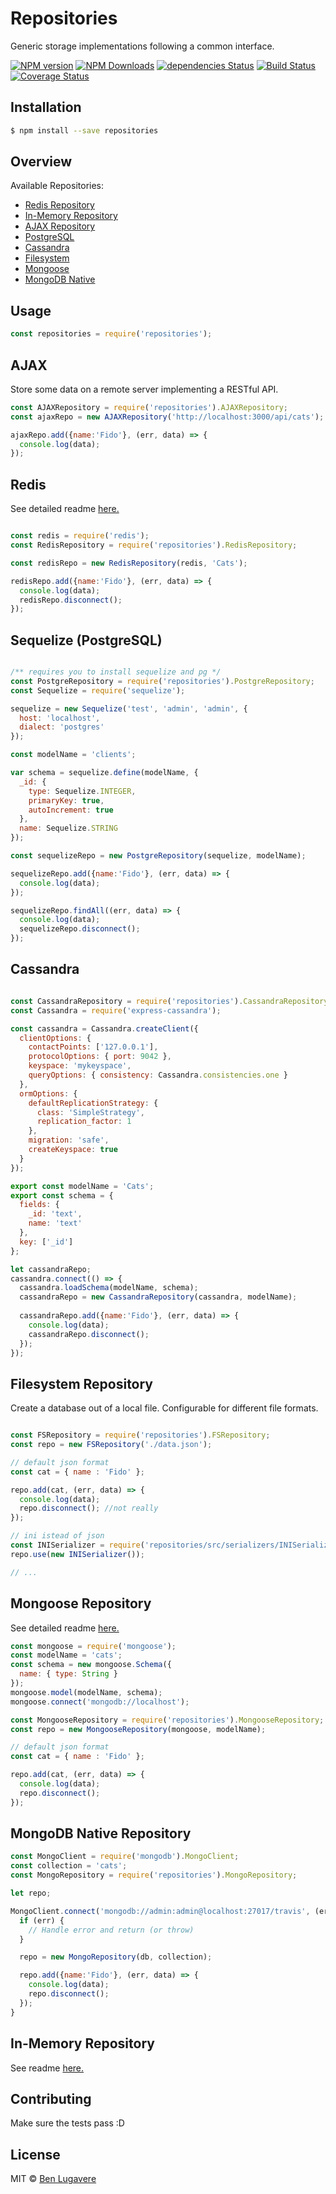 # Repositories

Generic storage implementations following a common interface.

[![NPM version][npm-image]][npm-url]
[![NPM Downloads][downloads-image]][downloads-url]
[![dependencies Status][daviddm-image]][daviddm-url]
[![Build Status][travis-image]][travis-url]
[![Coverage Status][coveralls-image]][coveralls-url]

## Installation 

```sh
$ npm install --save repositories
```

## Overview

Available Repositories:
- [Redis Repository](./packages/redis-repository/README.md)
- [In-Memory Repository](./packages/inmem-repository/README.md)
- [AJAX Repository](#ajax)
- [PostgreSQL](#postgresql)
- [Cassandra](#cassandra)
- [Filesystem](#filesystem-repository)
- [Mongoose](#mongoose-repository)
- [MongoDB Native](#mongodb-native-repository)

## Usage

```js
const repositories = require('repositories');
```

## AJAX

Store some data on a remote server implementing a RESTful API.

```js
const AJAXRepository = require('repositories').AJAXRepository;
const ajaxRepo = new AJAXRepository('http://localhost:3000/api/cats');

ajaxRepo.add({name:'Fido'}, (err, data) => {
  console.log(data);
});

```

## Redis

See detailed readme [here.](./packages/redis-repository/README.md)

```js

const redis = require('redis');
const RedisRepository = require('repositories').RedisRepository;

const redisRepo = new RedisRepository(redis, 'Cats');

redisRepo.add({name:'Fido'}, (err, data) => {
  console.log(data);
  redisRepo.disconnect();
});

```

## Sequelize (PostgreSQL)

```js

/** requires you to install sequelize and pg */
const PostgreRepository = require('repositories').PostgreRepository;
const Sequelize = require('sequelize');

sequelize = new Sequelize('test', 'admin', 'admin', {
  host: 'localhost',
  dialect: 'postgres'
});

const modelName = 'clients';

var schema = sequelize.define(modelName, {
  _id: {
    type: Sequelize.INTEGER,
    primaryKey: true,
    autoIncrement: true
  },
  name: Sequelize.STRING
});

const sequelizeRepo = new PostgreRepository(sequelize, modelName);

sequelizeRepo.add({name:'Fido'}, (err, data) => {
  console.log(data);
});

sequelizeRepo.findAll((err, data) => {
  console.log(data);
  sequelizeRepo.disconnect();
});

```

## Cassandra
```js

const CassandraRepository = require('repositories').CassandraRepository;
const Cassandra = require('express-cassandra');

const cassandra = Cassandra.createClient({
  clientOptions: {
    contactPoints: ['127.0.0.1'],
    protocolOptions: { port: 9042 },
    keyspace: 'mykeyspace',
    queryOptions: { consistency: Cassandra.consistencies.one }
  },
  ormOptions: {
    defaultReplicationStrategy: {
      class: 'SimpleStrategy',
      replication_factor: 1
    },
    migration: 'safe',
    createKeyspace: true
  }
});

export const modelName = 'Cats';
export const schema = {
  fields: {
    _id: 'text',
    name: 'text'
  },
  key: ['_id']
};

let cassandraRepo;
cassandra.connect(() => {
  cassandra.loadSchema(modelName, schema);
  cassandraRepo = new CassandraRepository(cassandra, modelName);
  
  cassandraRepo.add({name:'Fido'}, (err, data) => {
    console.log(data);
    cassandraRepo.disconnect();
  });
});


```

## Filesystem Repository

Create a database out of a local file. Configurable for different file formats.

```js

const FSRepository = require('repositories').FSRepository;
const repo = new FSRepository('./data.json');

// default json format
const cat = { name : 'Fido' };

repo.add(cat, (err, data) => {
  console.log(data);
  repo.disconnect(); //not really
});

// ini istead of json
const INISerializer = require('repositories/src/serializers/INISerializer');
repo.use(new INISerializer());

// ...

```

## Mongoose Repository

See detailed readme [here.](./packages/mongoose-repository/README.md)

```js
const mongoose = require('mongoose');
const modelName = 'cats';
const schema = new mongoose.Schema({
  name: { type: String }
});
mongoose.model(modelName, schema);
mongoose.connect('mongodb://localhost');

const MongooseRepository = require('repositories').MongooseRepository;
const repo = new MongooseRepository(mongoose, modelName);

// default json format
const cat = { name : 'Fido' };

repo.add(cat, (err, data) => {
  console.log(data);
  repo.disconnect();
});

```

## MongoDB Native Repository

```js
const MongoClient = require('mongodb').MongoClient;
const collection = 'cats';
const MongoRepository = require('repositories').MongoRepository;

let repo;

MongoClient.connect('mongodb://admin:admin@localhost:27017/travis', (err, db) => {
  if (err) {
    // Handle error and return (or throw)
  }

  repo = new MongoRepository(db, collection);

  repo.add({name:'Fido'}, (err, data) => {
    console.log(data);
    repo.disconnect();
  });
}

```

## In-Memory Repository

See readme [here.](./packages/inmem-repository/README.md)

## Contributing

Make sure the tests pass :D

## License

MIT © [Ben Lugavere]()


[npm-image]: https://badge.fury.io/js/repositories.svg
[npm-url]: https://npmjs.org/package/repositories
[downloads-url]: https://www.npmjs.com/package/repositories
[downloads-image]: https://img.shields.io/npm/dm/repositories.svg?style=flat
[travis-image]: https://travis-ci.org/blugavere/node-repositories.svg?branch=master
[travis-url]: https://travis-ci.org/blugavere/node-repositories
[daviddm-image]: https://david-dm.org/blugavere/node-repositories.svg?theme=shields.io
[daviddm-url]: https://david-dm.org/blugavere/node-repositories
[coveralls-image]: https://coveralls.io/repos/blugavere/node-repositories/badge.svg
[coveralls-url]: https://coveralls.io/r/blugavere/node-repositories

